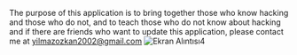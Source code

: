 The purpose of this application is to bring together those who know hacking and those who do not, and to teach those who do not know about hacking and if there are friends who want to update this application, please contact me at yilmazozkan2002@gmail.com
![Ekran Alıntısı4](https://user-images.githubusercontent.com/52213548/210569994-970dabff-6acc-43c9-aac9-98faf9cdcf3f.PNG)

